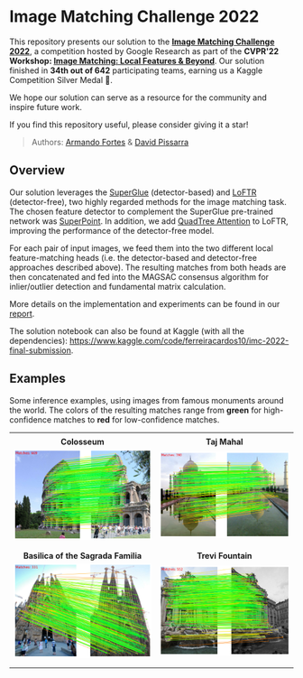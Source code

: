 # Image Matching Challenge 2022

This repository presents our solution to the **[Image Matching Challenge 2022](https://www.kaggle.com/competitions/image-matching-challenge-2022/)**, a competition hosted by Google Research as part of the **CVPR'22 Workshop: [Image Matching: Local Features & Beyond](https://image-matching-workshop.github.io/)**. Our solution finished in **34th out of 642** participating teams, earning us a Kaggle Competition Silver Medal :2nd_place_medal:.

We hope our solution can serve as a resource for the community and inspire future work.

If you find this repository useful, please consider giving it a star!

> Authors: [Armando Fortes](https://atfortes.github.io/) & [David Pissarra](https://github.com/davidpissarra)

## Overview

Our solution leverages the [SuperGlue](https://github.com/magicleap/SuperGluePretrainedNetwork) (detector-based) and [LoFTR](https://github.com/zju3dv/LoFTR) (detector-free), two highly regarded methods for the image matching task. The chosen feature detector to complement the SuperGlue pre-trained network was [SuperPoint](https://github.com/magicleap/SuperPointPretrainedNetwork). In addition, we add [QuadTree Attention](https://github.com/Tangshitao/QuadTreeAttention) to LoFTR, improving the performance of the detector-free model.

For each pair of input images, we feed them into the two different local feature-matching heads (i.e. the detector-based and detector-free approaches described above). The resulting matches from both heads are then concatenated and fed into the MAGSAC consensus algorithm for inlier/outlier detection and fundamental matrix calculation.

More details on the implementation and experiments can be found in our [report](https://github.com/atfortes/ImageMatchingChallenge2022/blob/main/report.pdf).

The solution notebook can also be found at Kaggle (with all the dependencies): https://www.kaggle.com/code/ferreiracardos10/imc-2022-final-submission.

## Examples

Some inference examples, using images from famous monuments around the world. The colors of the resulting matches range from **green** for high-confidence matches to **red** for low-confidence matches.

|||
|:------------------:|:------------------:|
|||
|  **Colosseum**  |  **Taj Mahal**  |
|  ![](/assets/rome.png)  |  ![](/assets/taj_mahal.png)  |
|||
|||
|  **Basilica of the Sagrada Familia**  |  **Trevi Fountain**  |
|  ![](/assets/sagrada.png)  | ![](/assets/trevi.png)  |
|||
|||
